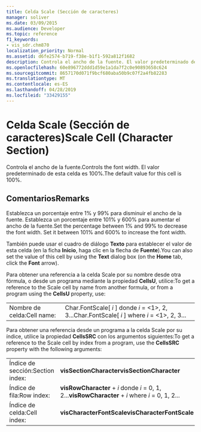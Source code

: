 ```yaml
---
title: Celda Scale (Sección de caracteres)
manager: soliver
ms.date: 03/09/2015
ms.audience: Developer
ms.topic: reference
f1_keywords:
- vis_sdr.chm870
localization_priority: Normal
ms.assetid: d6fe2574-b719-f38e-b1f1-592a812f1682
description: Controla el ancho de la fuente. El valor predeterminado de esta celda es 100%.
ms.openlocfilehash: 60e896772ddd1d59e1a1da7f2c0e90893658c624
ms.sourcegitcommit: 8657170d071f9bcf680aba50b9c07f2a4fb82283
ms.translationtype: MT
ms.contentlocale: es-ES
ms.lasthandoff: 04/28/2019
ms.locfileid: "33429155"
---
```

# <a name="scale-cell-character-section"></a><span data-ttu-id="e72f0-104">Celda Scale (Sección de caracteres)</span><span class="sxs-lookup"><span data-stu-id="e72f0-104">Scale Cell (Character Section)</span></span>

<span data-ttu-id="e72f0-105">Controla el ancho de la fuente.</span><span class="sxs-lookup"><span data-stu-id="e72f0-105">Controls the font width.</span></span> <span data-ttu-id="e72f0-106">El valor predeterminado de esta celda es 100%.</span><span class="sxs-lookup"><span data-stu-id="e72f0-106">The default value for this cell is 100%.</span></span>
  
## <a name="remarks"></a><span data-ttu-id="e72f0-107">Comentarios</span><span class="sxs-lookup"><span data-stu-id="e72f0-107">Remarks</span></span>

<span data-ttu-id="e72f0-p103">Establezca un porcentaje entre 1% y 99% para disminuir el ancho de la fuente. Establezca un porcentaje entre 101% y 600% para aumentar el ancho de la fuente.</span><span class="sxs-lookup"><span data-stu-id="e72f0-p103">Set the percentage between 1% and 99% to decrease the font width. Set it between 101% and 600% to increase the font width.</span></span>
  
<span data-ttu-id="e72f0-110">También puede usar el cuadro de diálogo **Texto** para establecer el valor de esta celda (en la ficha **Inicio**, haga clic en la flecha de **Fuente**).</span><span class="sxs-lookup"><span data-stu-id="e72f0-110">You can also set the value of this cell by using the **Text** dialog box (on the **Home** tab, click the **Font** arrow).</span></span> 
  
<span data-ttu-id="e72f0-111">Para obtener una referencia a la celda Scale por su nombre desde otra fórmula, o desde un programa mediante la propiedad **CellsU**, utilice:</span><span class="sxs-lookup"><span data-stu-id="e72f0-111">To get a reference to the Scale cell by name from another formula, or from a program using the **CellsU** property, use:</span></span> 
  
|||
|:-----|:-----|
|<span data-ttu-id="e72f0-112">Nombre de celda:</span><span class="sxs-lookup"><span data-stu-id="e72f0-112">Cell name:</span></span>  <br/> |<span data-ttu-id="e72f0-113">Char.FontScale[ *i*  ] donde  *i*  = <1>, 2, 3...</span><span class="sxs-lookup"><span data-stu-id="e72f0-113">Char.FontScale[ *i*  ] where  *i*  = <1>, 2, 3...</span></span>  <br/> |
   
<span data-ttu-id="e72f0-114">Para obtener una referencia desde un programa a la celda Scale por su índice, utilice la propiedad **CellsSRC** con los argumentos siguientes:</span><span class="sxs-lookup"><span data-stu-id="e72f0-114">To get a reference to the Scale cell by index from a program, use the **CellsSRC** property with the following arguments:</span></span> 
  
|||
|:-----|:-----|
|<span data-ttu-id="e72f0-115">Índice de sección:</span><span class="sxs-lookup"><span data-stu-id="e72f0-115">Section index:</span></span>  <br/> |<span data-ttu-id="e72f0-116">**visSectionCharacter**</span><span class="sxs-lookup"><span data-stu-id="e72f0-116">**visSectionCharacter**</span></span> <br/> |
|<span data-ttu-id="e72f0-117">Índice de fila:</span><span class="sxs-lookup"><span data-stu-id="e72f0-117">Row index:</span></span>  <br/> |<span data-ttu-id="e72f0-118">**visRowCharacter**  +   *i* donde *i* = 0, 1, 2...</span><span class="sxs-lookup"><span data-stu-id="e72f0-118">**visRowCharacter** +  *i*  where  *i*  = 0, 1, 2...</span></span>  <br/> |
|<span data-ttu-id="e72f0-119">Índice de celda:</span><span class="sxs-lookup"><span data-stu-id="e72f0-119">Cell index:</span></span>  <br/> |<span data-ttu-id="e72f0-120">**visCharacterFontScale**</span><span class="sxs-lookup"><span data-stu-id="e72f0-120">**visCharacterFontScale**</span></span> <br/> |
   

